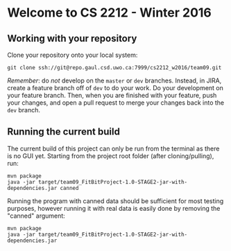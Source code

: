 # Welcome to CS 2212 - Winter 2016

## Working with your repository

Clone your repository onto your local system:

```
git clone ssh://git@repo.gaul.csd.uwo.ca:7999/cs2212_w2016/team09.git
```

*Remember*: do *not* develop on the `master` or `dev` branches.  Instead, in
JIRA, create a feature branch off of `dev` to do your work.  Do your
development on your feature branch.  Then, when you are finished with your
feature, push your changes, and open a pull request to merge your changes back
into the `dev` branch.

## Running the current build

The current build of this project can only be run from the terminal as there is no GUI yet. Starting from the project root folder (after cloning/pulling), run:

```
mvn package
java -jar target/team09_FitBitProject-1.0-STAGE2-jar-with-dependencies.jar canned
```

Running the program with canned data should be sufficient for most testing purposes, however running it with real data is easily done by removing the "canned" argument:

```
mvn package
java -jar target/team09_FitBitProject-1.0-STAGE2-jar-with-dependencies.jar
```
